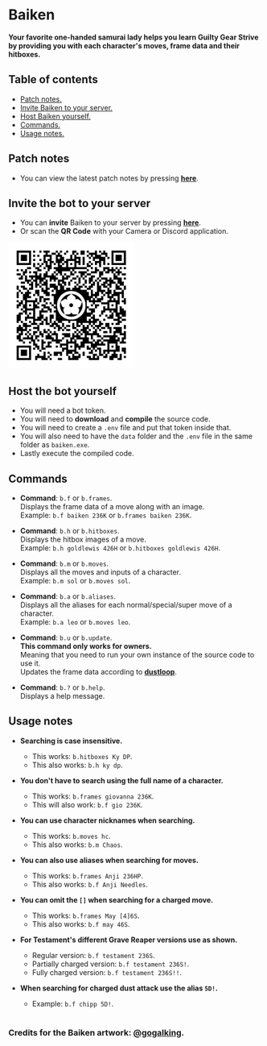 # Baiken
**Your favorite one-handed samurai lady helps you learn Guilty Gear Strive \
by providing you with each character's moves, frame data and their hitboxes.**


## Table of contents
  - [Patch notes.](patch-notes/)
  - [Invite Baiken to your server.](#invite-the-bot-to-your-server)
  - [Host Baiken yourself.](#host-the-bot-yourself)
  - [Commands.](#commands)
  - [Usage notes.](#usage-notes)

## Patch notes
- You can view the latest patch notes by pressing [**here**](patch-notes/).


## Invite the bot to your server
- You can **invite** Baiken to your server by pressing [**here**](https://discord.com/api/oauth2/authorize?client_id=919027797429727272&permissions=52224&scope=bot).
- Or scan the **QR Code** with your Camera or Discord application.

<img src="data/images/baiken_qr.png" width="250" height="250" />


## Host the bot yourself
- You will need a bot token.
- You will need to **download** and **compile** the source code.
- You will need to create a `.env` file and put that token inside that.
- You will also need to have the `data` folder and the `.env` file in the same folder as `baiken.exe`.
- Lastly execute the compiled code.


## Commands

- **Command**: `b.f` or `b.frames`. \
Displays the frame data of a move along with an image.\
Example: `b.f baiken 236K` or `b.frames baiken 236K`.
  
- **Command**: `b.h` or `b.hitboxes`. \
Displays the hitbox images of a move. \
Example: `b.h goldlewis 426H` or `b.hitboxes goldlewis 426H`.
  
- **Command**: `b.m` or `b.moves`.\
Displays all the moves and inputs of a character.\
Example: `b.m sol` or `b.moves sol`.

- **Command**: `b.a` or `b.aliases`.\
Displays all the aliases for each normal/special/super move of a character.\
Example: `b.a leo` or `b.moves leo`.

- **Command**: `b.u` or `b.update`.\
**This command only works for owners.** \
Meaning that you need to run your own instance of the source code to use it. \
Updates the frame data according to [**dustloop**](https://dustloop.com).

- **Command**: `b.?` or `b.help`.\
Displays a help message.  

## Usage notes

- **Searching is case insensitive.**
  - This works: `b.hitboxes Ky DP`.
  - This also works: `b.h ky dp`.

- **You don't have to search using the full name of a character.**
  - This works: `b.frames giovanna 236K`.
  - This will also work: `b.f gio 236K`.

- **You can use character nicknames when searching.**
  - This works: `b.moves hc`.
  - This also works: `b.m Chaos`.  

- **You can also use aliases when searching for moves.**
  - This works: `b.frames Anji 236HP`.
  - This also works: `b.f Anji Needles`.

- **You can omit the `[]` when searching for a charged move.**
  - This works: `b.frames May [4]6S`.
  - This also works: `b.f may 46S`.

- **For Testament's different Grave Reaper versions use as shown.**
  - Regular version: `b.f testament 236S`.
  - Partially charged version: `b.f testament 236S!`.
  - Fully charged version: `b.f testament 236S!!`.

- **When searching for charged dust attack use the alias `5D!`.**
  - Example: `b.f chipp 5D!`.

#

### Credits for the Baiken artwork: [@gogalking](https://twitter.com/gogalking).
